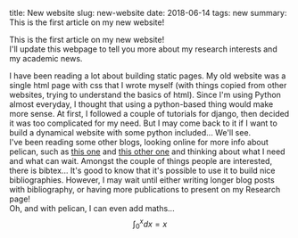 title: New website
slug: new-website
date: 2018-06-14
tags: new
summary: This is the first article on my new website! 

This is the first article on my new website!  
I'll update this webpage to tell you more about my research interests and my academic news. 

I have been reading a lot about building static pages. My old website was a single html page with css that I wrote myself (with things copied from other websites, trying to understand the basics of html). Since I'm using Python almost everyday, I thought that using a python-based thing would make more sense. At first, I followed a couple of tutorials for django, then decided it was too complicated for my need. But I may come back to it if I want to build a dynamical website with some python included... We'll see.  
I've been reading some other blogs, looking online for more info about pelican, such as [this one](https://peterwittek.com/academic-website-with-pelican.html) and [this other one](http://szhorvat.net/pelican/a-new-website-with-pelican.html) and thinking about what I need and what can wait. Amongst the couple of things people are interested, there is bibtex... It's good to know that it's possible to use it to build nice bibliographies. However, I may wait until either writing longer blog posts with bibliography, or having more publications to present on my Research page!   
Oh, and with pelican, I can even add maths... 
$$ \int_0^x dx = x $$